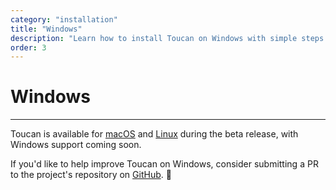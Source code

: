 ```yaml
---
category: "installation"
title: "Windows"
description: "Learn how to install Toucan on Windows with simple steps. Follow this guide to set up and start using Toucan easily"
order: 3
---
```


# Windows
---

Toucan is available for [macOS](/docs/installation/macos/) and [Linux](/docs/installation/linux/) during the beta release, with Windows support coming soon.

If you'd like to help improve Toucan on Windows, consider submitting a PR to the project's repository on [GitHub](https://github.com/toucansites/toucan/pulls). 🙏
